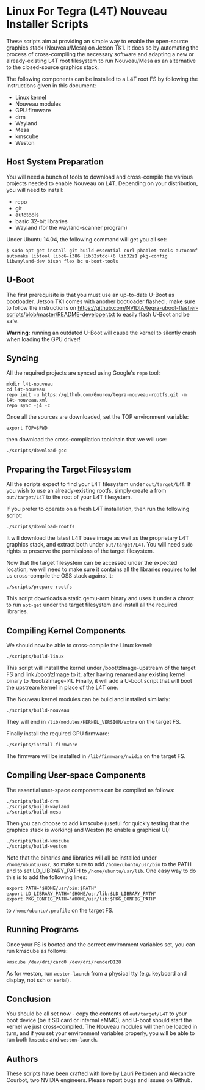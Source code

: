 Linux For Tegra (L4T) Nouveau Installer Scripts
===============================================
These scripts aim at providing an simple way to enable the open-source graphics stack (Nouveau/Mesa) on Jetson TK1. It does so by automating the process of cross-compiling the necessary software and adapting a new or already-existing L4T root filesystem to run Nouveau/Mesa as an alternative to the closed-source graphics stack.

The following components can be installed to a L4T root FS by following the instructions given in this document:
- Linux kernel
- Nouveau modules
- GPU firmware
- drm
- Wayland
- Mesa
- kmscube
- Weston

Host System Preparation
-----------------------
You will need a bunch of tools to download and cross-compile the various projects needed to enable Nouveau on L4T. Depending on your distribution, you will need to install:

- repo
- git
- autotools
- basic 32-bit libraries
- Wayland (for the wayland-scanner program)

Under Ubuntu 14.04, the following command will get you all set:

    $ sudo apt-get install git build-essential curl phablet-tools autoconf automake libtool libc6-i386 lib32stdc++6 lib32z1 pkg-config libwayland-dev bison flex bc u-boot-tools

U-Boot
------
The first prerequisite is that you must use an up-to-date U-Boot as bootloader. Jetson TK1 comes with another bootloader flashed ; make sure to follow the instructions on https://github.com/NVIDIA/tegra-uboot-flasher-scripts/blob/master/README-developer.txt to easily flash U-Boot and be safe.

**Warning:** running an outdated U-Boot will cause the kernel to silently crash when loading the GPU driver!

Syncing
-------
All the required projects are synced using Google's `repo` tool:

    mkdir l4t-nouveau
    cd l4t-nouveau
    repo init -u https://github.com/Gnurou/tegra-nouveau-rootfs.git -m l4t-nouveau.xml
    repo sync -j4 -c

Once all the sources are downloaded, set the TOP environment variable:

    export TOP=$PWD

then download the cross-compilation toolchain that we will use:

    ./scripts/download-gcc

Preparing the Target Filesystem
-------------------------------
All the scripts expect to find your L4T filesystem under `out/target/L4T`. If you wish to use an already-existing rootfs, simply create a from `out/target/L4T` to the root of your L4T filesystem.

If you prefer to operate on a fresh L4T installation, then run the following script:

    ./scripts/download-rootfs

It will download the latest L4T base image as well as the proprietary L4T graphics stack, and extract both under `out/target/L4T`. You will need `sudo` rights to preserve the permissions of the target filesystem.

Now that the target filesystem can be accessed under the expected location, we will need to make sure it contains all the libraries requires to let us cross-compile the OSS stack against it:

    ./scripts/prepare-rootfs

This script downloads a static qemu-arm binary and uses it under a chroot to run `apt-get` under the target filesystem and install all the required libraries.

Compiling Kernel Components
---------------------------
We should now be able to cross-compile the Linux kernel:

    ./scripts/build-linux

This script will install the kernel under /boot/zImage-upstream of the target FS and link /boot/zImage to it, after having renamed any existing kernel binary to /boot/zImage-l4t. Finally, it will add a U-boot script that will boot the upstream kernel in place of the L4T one.

The Nouveau kernel modules can be build and installed similarly:

    ./scripts/build-nouveau

They will end in `/lib/modules/KERNEL_VERSION/extra` on the target FS.

Finally install the required GPU firmware:

    ./scripts/install-firmware

The firmware will be installed in `/lib/firmware/nvidia` on the target FS.

Compiling User-space Components
-------------------------------
The essential user-space components can be compiled as follows:

    ./scripts/build-drm
    ./scripts/build-wayland
    ./scripts/build-mesa

Then you can choose to add kmscube (useful for quickly testing that the graphics stack is working) and Weston (to enable a graphical UI):

    ./scripts/build-kmscube
    ./scripts/build-weston

Note that the binaries and libraries will all be installed under `/home/ubuntu/usr`, so make sure to add `/home/ubuntu/usr/bin` to the PATH and to set LD\_LIBRARY\_PATH to `/home/ubuntu/usr/lib`. One easy way to do this is to add the following lines:

    export PATH="$HOME/usr/bin:$PATH"
    export LD_LIBRARY_PATH="$HOME/usr/lib:$LD_LIBRARY_PATH"
    export PKG_CONFIG_PATH="#HOME/usr/lib:$PKG_CONFIG_PATH"

to `/home/ubuntu/.profile` on the target FS.

Running Programs
----------------
Once your FS is booted and the correct environment variables set, you can run kmscube as follows:

    kmscube /dev/dri/card0 /dev/dri/renderD128

As for weston, run `weston-launch` from a physical tty (e.g. keyboard and display, not ssh or serial). 

Conclusion
----------
You should be all set now - copy the contents of `out/target/L4T` to your boot device (be it SD card or internal eMMC), and U-boot should start the kernel we just cross-compiled. The Nouveau modules will then be loaded in turn, and if you set your environment variables properly, you will be able to run both `kmscube` and `weston-launch`.

Authors
-------
These scripts have been crafted with love by Lauri Peltonen and Alexandre Courbot, two NVIDIA engineers. Please report bugs and issues on Github.

